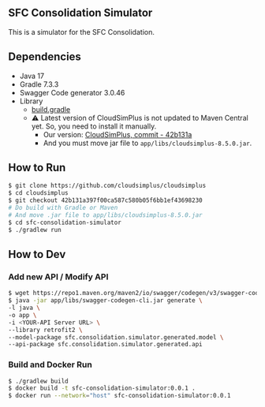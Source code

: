 ## SFC Consolidation Simulator

This is a simulator for the SFC Consolidation.

## Dependencies

- Java 17
- Gradle 7.3.3
- Swagger Code generator 3.0.46
- Library
  - [build.gradle](./app/build.gradle)
  - ⚠ Latest version of CloudSimPlus is not updated to Maven Central yet. So, you need to install it manually.
    - Our version: [CloudSimPlus, commit - 42b131a](https://github.com/cloudsimplus/cloudsimplus/tree/42b131a397f00ca587c580b05f6bb1ef43698230)
    - And you must move jar file to `app/libs/cloudsimplus-8.5.0.jar`.

## How to Run

```bash
$ git clone https://github.com/cloudsimplus/cloudsimplus
$ cd cloudsimplus
$ git checkout 42b131a397f00ca587c580b05f6bb1ef43698230
# Do build with Gradle or Maven
# And move .jar file to app/libs/cloudsimplus-8.5.0.jar
$ cd sfc-consolidation-simulator
$ ./gradlew run
```

## How to Dev

### Add new API / Modify API
```bash
$ wget https://repo1.maven.org/maven2/io/swagger/codegen/v3/swagger-codegen-cli/3.0.46/swagger-codegen-cli-3.0.46.jar -O app/libs/swagger-codegen-cli.jar
$ java -jar app/libs/swagger-codegen-cli.jar generate \
-l java \
-o app \
-i <YOUR-API Server URL> \
--library retrofit2 \
--model-package sfc.consolidation.simulator.generated.model \
--api-package sfc.consolidation.simulator.generated.api
```

### Build and Docker Run

```bash
$ ./gradlew build
$ docker build -t sfc-consolidation-simulator:0.0.1 .
$ docker run --network="host" sfc-consolidation-simulator:0.0.1
```
